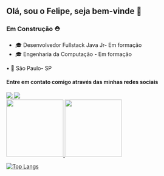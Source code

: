 ## Olá,  sou o Felipe, seja bem-vinde 🖖


### Em Construção ⛑️

-  🎓 Desenvolvedor Fullstack Java Jr- Em formação 
-  🎓 Engenharia da Computação - Em formação 

• 📍 São Paulo- SP


#### Entre em contato comigo através das minhas redes sociais
<a href="https://www.instagram.com/_aquelemenino/" alt="Instagram" target="_blank">
  <img src="https://img.shields.io/badge/-Instagram-DF0174?style=for-the-badge&labelColor=DF0174&logo=instagram&logoColor=white&link=https://www.instagram.com/_aquelemenino/">
</a>

<a href="https://www.linkedin.com/in/felipe-freire-949967172/" alt= "LinkedIN" target= "_blank">
 <img src="https://img.shields.io/badge/-LinkedIn-0077B5?style=for-the-badge&logo=linkedin&logoColor=white&link=https://www.linkedin.com/in/felipe-freire-949967172/">
</a>




<div>
  <a href="https://github.com/FelipeFFS93">
  <img height="150em" src="https://github-readme-stats.vercel.app/api?username=FelipeFFS93&show_icons=true&theme=dark&include_all_commits=true&count_private=true"/>
  <img height="150em" src="https://github-readme-stats.vercel.app/api/top-langs/?username=FelipeFFS93&layout=compact&langs_count=7&theme=dark"/>
</div>
  
[![Top Langs](https://github-readme-stats.vercel.app/api/top-langs/?username=FelipeFFS93&layout=compact)](https://github.com/FelipeFFS93/github-readme-stats)



